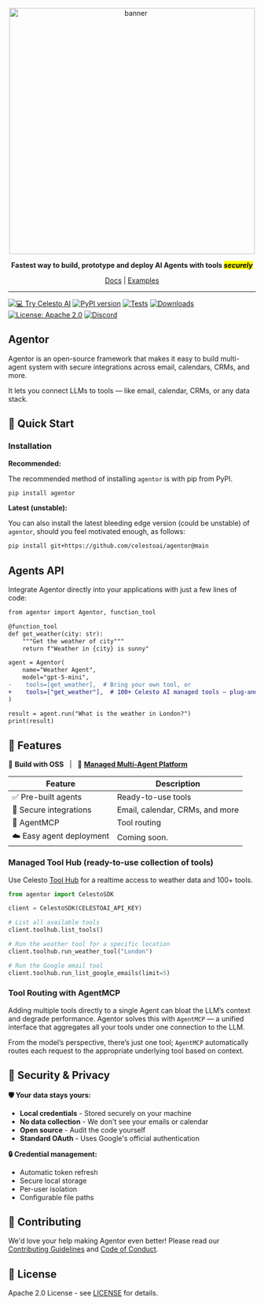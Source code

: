 <p align="center">
  <img src="https://raw.githubusercontent.com/CelestoAI/agentor/main/assets/CelestoAI.png" alt="banner" width="500px"/>
</p>
<p align="center">
  <strong>Fastest way to build, prototype and deploy AI Agents with tools <mark><i>securely</i></mark></strong>
</p>
<p align="center">
  <a href="https://developers.celesto.ai">Docs</a> |
  <a href="https://github.com/celestoai/agentor/tree/main/examples">Examples</a>
</p>

______________________________________________________________________

[![💻 Try Celesto AI](https://img.shields.io/badge/%F0%9F%92%BB_Try_CelestoAI-Click_Here-ff6b2c?style=flat)](https://celesto.ai)
[![PyPI version](https://img.shields.io/pypi/v/agentor.svg?color=brightgreen&label=PyPI&style=flat)](https://pypi.org/project/agentor/)
[![Tests](https://github.com/CelestoAI/agentor/actions/workflows/test.yml/badge.svg)](https://github.com/CelestoAI/agentor/actions/workflows/test.yml)
[![Downloads](https://img.shields.io/pypi/dm/agentor.svg?label=Downloads&color=ff6b2c&style=flat)](https://pypi.org/project/agentor/)
[![License: Apache 2.0](https://img.shields.io/badge/License-Apache_2.0-yellow?style=flat)](https://opensource.org/licenses/Apache-2.0)
[![Discord](https://img.shields.io/badge/Join%20Us%20on%20Discord-5865F2?style=for-the-badge&logo=discord&logoColor=white)](https://discord.gg/KNb5UkrAmm)

## Agentor

Agentor is an open-source framework that makes it easy to build multi-agent system with secure integrations across email, calendars, CRMs, and more.

It lets you connect LLMs to tools — like email, calendar, CRMs, or any data stack.

<!-- > LangGraph’s composability + LiteLLM’s simplicity + Modal's deployability. -->

## 🚅 Quick Start

### Installation

**Recommended:**

The recommended method of installing `agentor` is with pip from PyPI.

```bash
pip install agentor
```

**Latest (unstable):**

You can also install the latest bleeding edge version (could be unstable) of `agentor`, should you feel motivated enough, as follows:

```bash
pip install git+https://github.com/celestoai/agentor@main
```

## Agents API

Integrate Agentor directly into your applications with just a few lines of code:

```diff
from agentor import Agentor, function_tool

@function_tool
def get_weather(city: str):
    """Get the weather of city"""
    return f"Weather in {city} is sunny"

agent = Agentor(
    name="Weather Agent",
    model="gpt-5-mini",
-    tools=[get_weather],  # Bring your own tool, or
+    tools=["get_weather"],  # 100+ Celesto AI managed tools — plug-and-play
)

result = agent.run("What is the weather in London?")
print(result)
```

## 🚀 Features

<p>
  🔧 <b>Build with OSS</b> &nbsp; | &nbsp; 
  🧡 <a href="https://celesto.ai" target="_blank"><b>Managed Multi-Agent Platform</b></a>
</p>

| Feature | Description |
|-----------------------------------------------|-----------------------------------------------|
| ✅ Pre-built agents | Ready-to-use tools |
| 🔐 Secure integrations | Email, calendar, CRMs, and more |
| 🦾 AgentMCP | Tool routing |
| ☁️ Easy agent deployment | Coming soon. |

### Managed Tool Hub (ready-to-use collection of tools)

Use Celesto [Tool Hub](https://celesto.ai/toolhub) for a realtime access to weather data and 100+ tools.

```python
from agentor import CelestoSDK

client = CelestoSDK(CELESTOAI_API_KEY)

# List all available tools
client.toolhub.list_tools()

# Run the weather tool for a specific location
client.toolhub.run_weather_tool("London")

# Run the Google email tool
client.toolhub.run_list_google_emails(limit=5)
```

### Tool Routing with AgentMCP

Adding multiple tools directly to a single Agent can bloat the LLM’s context and degrade performance. Agentor solves this with `AgentMCP` — a unified interface that aggregates all your tools under one connection to the LLM.

From the model’s perspective, there’s just one tool; `AgentMCP` automatically routes each request to the appropriate underlying tool based on context.

## 🔐 Security & Privacy

**🛡️ Your data stays yours:**

- **Local credentials** - Stored securely on your machine
- **No data collection** - We don't see your emails or calendar
- **Open source** - Audit the code yourself
- **Standard OAuth** - Uses Google's official authentication

**🔒 Credential management:**

- Automatic token refresh
- Secure local storage
- Per-user isolation
- Configurable file paths

## 🤝 Contributing

We'd love your help making Agentor even better! Please read our [Contributing Guidelines](.github/CONTRIBUTING.md) and [Code of Conduct](.github/CODE_OF_CONDUCT.md).

## 📄 License

Apache 2.0 License - see [LICENSE](LICENSE) for details.
